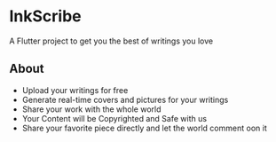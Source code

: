 # InkScribe

A Flutter project to get you the best of writings you love

## About

- Upload your writings for free
- Generate real-time covers and pictures for your writings
- Share your work with the whole world
- Your Content will be Copyrighted and Safe with us
- Share your favorite piece directly and let the world comment oon it

